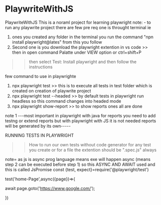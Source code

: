 # PlaywriteWithJS
PlaywriteWithJS
This is a noraml project for learning playwright
note: - to run any playwrite project there are few pre req one is throught terminal
ie 
1. ones you created any folder in the terminal you run the command "npn install playwright@lates" from this you follow
2. Second one is you download the playwright extention in vs code >> then in open command Palatte under VIEW option or ctrl+shift+P
>> then select Test: Install playwright and then follow the instructions



 few command to use in playwrighte
 1. npx playwright test >> this is to execute all tests in test folder which is created on creation of playwrite project 
 2. npx playwright test --headed >> by default tests in playwright run headless so this command changes into headed mode
 3. npx playwright show-report  >> to show reports ones all are done

note 1
 ---most important in playwright with java for reports you need to add testng or extend reports
 but with playwright with JS it is not needed reports will be generated by its own-----

RUNNING TESTS IN PLAYWRIGHT
 >> How to run our own tests without code generator
>> for any test you create or for a file the extention should be ".spec.js" always

note= as js is async prog language means exe will happen async (means step 2 can be executed before step 1) so this ASYNC AND AWAIT used 
and this is called JsPromise
const {test, expect}=require('@playwright/test')

test('home-Page',async({page})=>{

await page.goto('https://www.google.com/');

})


